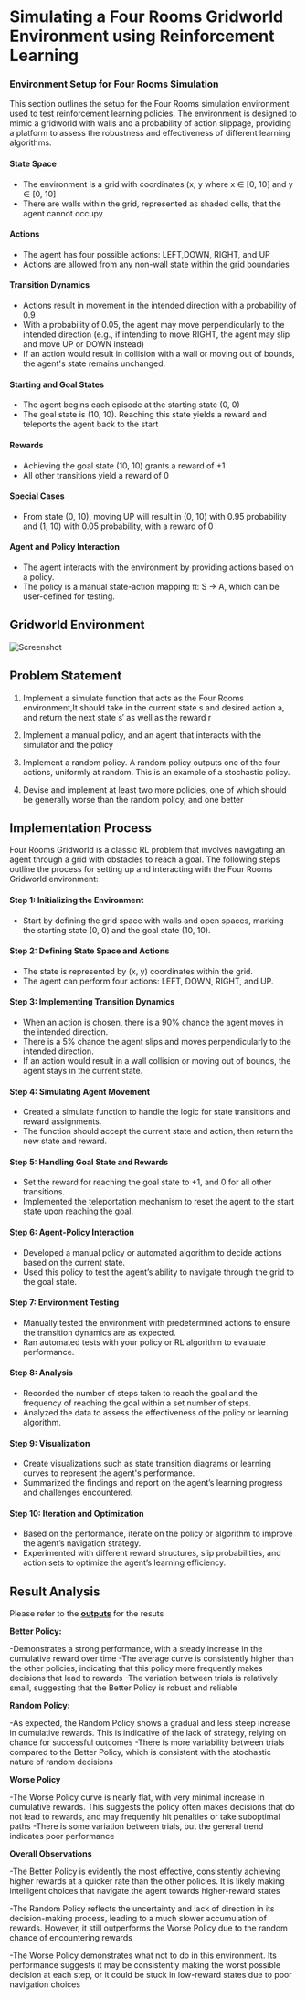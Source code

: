 # Simulating a Four Rooms Gridworld Environment using Reinforcement Learning

### Environment Setup for Four Rooms Simulation

This section outlines the setup for the Four Rooms simulation environment used to test reinforcement learning policies. The environment is designed to mimic a gridworld with walls and a probability of action slippage, providing a platform to assess the robustness and effectiveness of different learning algorithms.

#### State Space
- The environment is a grid with coordinates (x, y where x ∈ [0, 10] and y ∈ [0, 10]
- There are walls within the grid, represented as shaded cells, that the agent cannot occupy

#### Actions
- The agent has four possible actions: LEFT,DOWN, RIGHT, and UP
- Actions are allowed from any non-wall state within the grid boundaries

#### Transition Dynamics
- Actions result in movement in the intended direction with a probability of 0.9
- With a probability of 0.05, the agent may move perpendicularly to the intended direction (e.g., if intending to move RIGHT, the agent may slip and move UP or DOWN instead)
- If an action would result in collision with a wall or moving out of bounds, the agent's state remains unchanged.

#### Starting and Goal States
- The agent begins each episode at the starting state (0, 0)
- The goal state is (10, 10). Reaching this state yields a reward and teleports the agent back to the start

#### Rewards
- Achieving the goal state (10, 10) grants a reward of +1
- All other transitions yield a reward of 0

#### Special Cases
- From state (0, 10), moving UP will result in (0, 10) with 0.95 probability and (1, 10) with 0.05 probability, with a reward of 0

#### Agent and Policy Interaction
- The agent interacts with the environment by providing actions based on a policy.
- The policy is a manual state-action mapping π: S → A, which can be user-defined for testing.

## Gridworld Environment

![Screenshot](https://github.com/PShru2000/Gridworld-simulation-using-Reinforcement-Learning/blob/main/env.png?raw=true)

## Problem Statement

1) Implement a simulate function that acts as the Four Rooms environment,It should take in the current state s and desired action a, and return the next state s′ as well as the reward r

2) Implement a manual policy, and an agent that interacts with the simulator and the policy

3) Implement a random policy. A random policy outputs one of the four actions, uniformly at random. This is an example of a stochastic policy.

4) Devise and implement at least two more policies, one of which should be generally worse than the random policy, and one better


## Implementation Process

Four Rooms Gridworld is a classic RL problem that involves navigating an agent through a grid with obstacles to reach a goal. The following steps outline the process for setting up and interacting with the Four Rooms Gridworld environment:

#### Step 1: Initializing the Environment
- Start by defining the grid space with walls and open spaces, marking the starting state (0, 0) and the goal state (10, 10).

#### Step 2: Defining State Space and Actions
- The state is represented by (x, y) coordinates within the grid.
- The agent can perform four actions: LEFT, DOWN, RIGHT, and UP.

#### Step 3: Implementing Transition Dynamics
- When an action is chosen, there is a 90% chance the agent moves in the intended direction.
- There is a 5% chance the agent slips and moves perpendicularly to the intended direction.
- If an action would result in a wall collision or moving out of bounds, the agent stays in the current state.

#### Step 4: Simulating Agent Movement
- Created a simulate function to handle the logic for state transitions and reward assignments.
- The function should accept the current state and action, then return the new state and reward.

#### Step 5: Handling Goal State and Rewards
- Set the reward for reaching the goal state to +1, and 0 for all other transitions.
- Implemented the teleportation mechanism to reset the agent to the start state upon reaching the goal.

#### Step 6: Agent-Policy Interaction
- Developed a manual policy or automated algorithm to decide actions based on the current state.
- Used this policy to test the agent’s ability to navigate through the grid to the goal state.

#### Step 7: Environment Testing
- Manually tested the environment with predetermined actions to ensure the transition dynamics are as expected.
- Ran automated tests with your policy or RL algorithm to evaluate performance.

#### Step 8: Analysis
- Recorded the number of steps taken to reach the goal and the frequency of reaching the goal within a set number of steps.
- Analyzed the data to assess the effectiveness of the policy or learning algorithm.

#### Step 9: Visualization
- Create visualizations such as state transition diagrams or learning curves to represent the agent's performance.
- Summarized the findings and report on the agent’s learning progress and challenges encountered.

#### Step 10: Iteration and Optimization
- Based on the performance, iterate on the policy or algorithm to improve the agent’s navigation strategy.
- Experimented with different reward structures, slip probabilities, and action sets to optimize the agent’s learning efficiency.


## Result Analysis

Please refer to the **[outputs](https://github.com/PShru2000/Gridworld-simulation-using-Reinforcement-Learning/tree/main/Outputs-RL1)** for the resuts

**Better Policy:**

-Demonstrates a strong performance, with a steady increase in the cumulative reward over time
-The average curve is consistently higher than the other policies, indicating that this policy more frequently makes decisions that lead to rewards
-The variation between trials is relatively small, suggesting that the Better Policy is robust and reliable

**Random Policy:**

-As expected, the Random Policy shows a gradual and less steep increase in cumulative rewards. This is indicative of the lack of strategy, relying on chance for successful outcomes
-There is more variability between trials compared to the Better Policy, which is consistent with the stochastic nature of random decisions

**Worse Policy**

-The Worse Policy curve is nearly flat, with very minimal increase in cumulative rewards. This suggests the policy often makes decisions that do not lead to rewards, and may frequently hit penalties or take suboptimal paths
-There is some variation between trials, but the general trend indicates poor performance

**Overall Observations**

-The Better Policy is evidently the most effective, consistently achieving higher rewards at a quicker rate than the other policies. It is likely making intelligent choices that navigate the agent towards higher-reward states

-The Random Policy reflects the uncertainty and lack of direction in its decision-making process, leading to a much slower accumulation of rewards. However, it still outperforms the Worse Policy due to the random chance of encountering rewards

-The Worse Policy demonstrates what not to do in this environment. Its performance suggests it may be consistently making the worst possible decision at each step, or it could be stuck in low-reward states due to poor navigation choices
